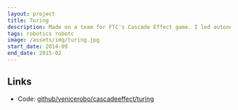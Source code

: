 ```yaml
---
layout: project
title: Turing
description: Made on a team for FTC's Cascade Effect game. I led autonomous program strategy and development.
tags: robotics robotc
image: /assets/img/turing.jpg
start_date: 2014-09
end_date: 2015-02
---
```


## Links
- Code: [github/venicerobo/cascadeeffect/turing](https://github.com/venicerobo/cascadeffect/tree/master/Turing)